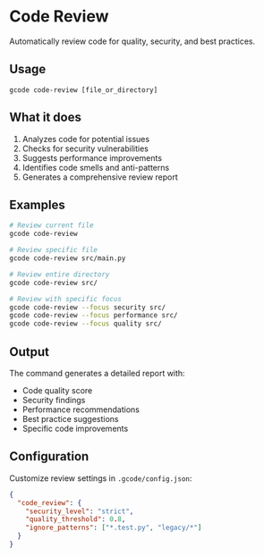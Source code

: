 # Code Review

Automatically review code for quality, security, and best practices.

## Usage
```
gcode code-review [file_or_directory]
```

## What it does
1. Analyzes code for potential issues
2. Checks for security vulnerabilities
3. Suggests performance improvements
4. Identifies code smells and anti-patterns
5. Generates a comprehensive review report

## Examples
```bash
# Review current file
gcode code-review

# Review specific file
gcode code-review src/main.py

# Review entire directory
gcode code-review src/

# Review with specific focus
gcode code-review --focus security src/
gcode code-review --focus performance src/
gcode code-review --focus quality src/
```

## Output
The command generates a detailed report with:
- Code quality score
- Security findings
- Performance recommendations
- Best practice suggestions
- Specific code improvements

## Configuration
Customize review settings in `.gcode/config.json`:
```json
{
  "code_review": {
    "security_level": "strict",
    "quality_threshold": 0.8,
    "ignore_patterns": ["*.test.py", "legacy/*"]
  }
}
```
